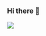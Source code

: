 ### Hi there 👋
[<span > <img src="https://img.shields.io/badge/-HTML5-E34F26?style=flat-square&logo=html5&logoColor=white" /></span>](https://img.shields.io/badge/pro-hub-yellow)
<!--
**336104/336104** is a ✨ _special_ ✨ repository because its `README.md` (this file) appears on your GitHub profile.

Here are some ideas to get you started:

- 🔭 I’m currently working on ...
- 🌱 I’m currently learning ...
- 👯 I’m looking to collaborate on ...
- 🤔 I’m looking for help with ...
- 💬 Ask me about ...
- 📫 How to reach me: ...
- 😄 Pronouns: ...
- ⚡ Fun fact: ...
-->
